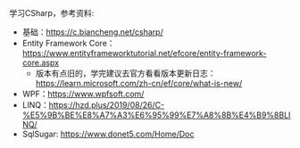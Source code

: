 学习CSharp，参考资料:

- 基础：https://c.biancheng.net/csharp/
- Entity Framework Core：https://www.entityframeworktutorial.net/efcore/entity-framework-core.aspx
  - 版本有点旧的，学完建议去官方看看版本更新日志：https://learn.microsoft.com/zh-cn/ef/core/what-is-new/
- WPF：https://www.wpfsoft.com/
- LINQ：https://hzd.plus/2019/08/26/C-%E5%9B%BE%E8%A7%A3%E6%95%99%E7%A8%8B%E4%B9%8BLINQ/
- SqlSugar: https://www.donet5.com/Home/Doc